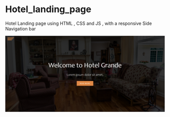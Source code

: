 # Hotel_landing_page
Hotel Landing page using HTML , CSS and JS , with a responsive Side Navigation bar

![](img/website_view.png)
